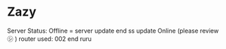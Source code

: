 # Zazy

Server Status: Offline = server update end ss update Online (please review ㋛ )
router used: 002 end ruru

